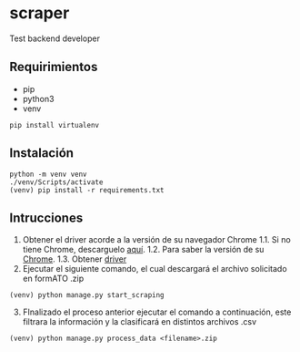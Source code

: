 # scraper
Test backend developer

## Requirimientos
- pip
- python3
- venv

```
pip install virtualenv
```

## Instalación
```
python -m venv venv
./venv/Scripts/activate
(venv) pip install -r requirements.txt
```

## Intrucciones
1. Obtener el driver acorde a la versión de su navegador Chrome
1.1. Si no tiene Chrome, descarguelo [aquí](https://www.google.com/intl/es/chrome/?brand=UUXU&gclsrc=ds&gclsrc=ds).
1.2. Para saber la versión de su [Chrome](https://es.digitaltrends.com/computadoras/conocer-version-navegador/).
1.3. Obtener [driver](https://chromedriver.chromium.org/downloads)
2. Ejecutar el siguiente comando, el cual descargará el archivo solicitado en formATO .zip
```
(venv) python manage.py start_scraping
```
3. FInalizado el proceso anterior ejecutar el comando a continuación, este filtrara la información y la clasificará en distintos archivos .csv
```
(venv) python manage.py process_data <filename>.zip
```
